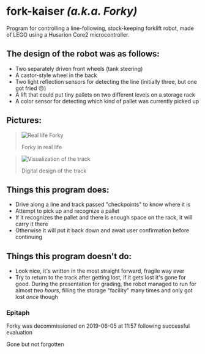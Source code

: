 # fork-kaiser *(a.k.a. Forky)*

Program for controlling a line-following, stock-keeping forklift robot, made of LEGO using a Husarion Core2 microcontroller.

## The design of the robot was as follows:
- Two separately driven front wheels (tank steering)
- A castor-style wheel in the back
- Two light reflection sensors for detecting the line (initially three, but one got fried 😢)
- A lift that could put tiny pallets on two different levels on a storage rack
- A color sensor for detecting which kind of pallet was currently picked up

## Pictures:
>![Real life Forky](https://i.imgur.com/3rI8kng.jpg)
>
> Forky in real life

>![Visualization of the track](https://i.imgur.com/HYd3no4.jpg)
>
> Digital design of the track

## Things this program does:
- Drive along a line and track passed "checkpoints" to know where it is
- Attempt to pick up and recognize a pallet
- If it recognizes the pallet and there is enough space on the rack, it will carry it there
- Otherwise it will put it back down and await user confirmation before continuing

## Things this program doesn't do:
- Look nice, it's written in the most straight forward, fragile way ever
- Try to return to the track after getting lost, if it gets lost it's gone for good. During the presentation for grading, the robot managed to run for almost *two hours*, filling the storage "facility" many times and only got lost *once* though

### Epitaph
Forky was decommissioned on 2019-06-05 at 11:57 following successful evaluation

Gone but not forgotten
